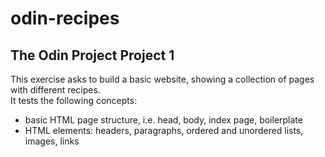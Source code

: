 # odin-recipes
## The Odin Project Project 1
This exercise asks to build a basic website, showing a collection of pages with different recipes.\
It tests the following concepts:
- basic HTML page structure, i.e. head, body, index page, boilerplate
- HTML elements: headers, paragraphs, ordered and unordered lists, images, links

